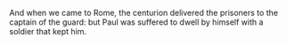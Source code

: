 And when we came to Rome, the centurion delivered the prisoners to the captain of the guard: but Paul was suffered to dwell by himself with a soldier that kept him.

